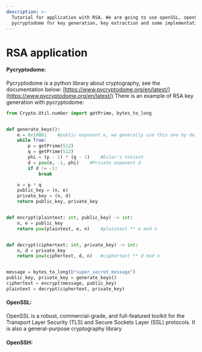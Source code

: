```yaml
---
description: >-
  Tutorial for application with RSA. We are going to use openSSL, openSSH and
  pycryptodome for key generation, key extraction and some implementation python
---
```


# RSA application

#### Pycryptodome:

Pycryptodome is a python library about cryptography, see the documentation below: [https://www.pycryptodome.org/en/latest/](https://www.pycryptodome.org/en/latest/) There is an example of RSA key generation with pycryptodome:

```python
from Crypto.Util.number import getPrime, bytes_to_long


def generate_keys():
    e = 0x10001    #public exponent e, we generally use this one by default
    while True:
        p = getPrime(512)
        q = getPrime(512)
        phi = (p - 1) * (q - 1)    #Euler's totient 
        d = pow(e, -1, phi)    #Private exponent d
        if d != -1:
            break

    n = p * q
    public_key = (n, e)
    private_key = (n, d)
    return public_key, private_key


def encrypt(plaintext: int, public_key) -> int:
    n, e = public_key
    return pow(plaintext, e, n)    #plaintext ** e mod n


def decrypt(ciphertext: int, private_key) -> int:
    n, d = private_key
    return pow(ciphertext, d, n)   #ciphertext ** d mod n


message = bytes_to_long(b"super_secret_message")
public_key, private_key = generate_keys()
ciphertext = encrypt(message, public_key)
plaintext = decrypt(ciphertext, private_key)
```

#### OpenSSL:

OpenSSL is a robust, commercial-grade, and full-featured toolkit for the Transport Layer Security \(TLS\) and Secure Sockets Layer \(SSL\) protocols. It is also a general-purpose cryptography library



#### OpenSSH:

